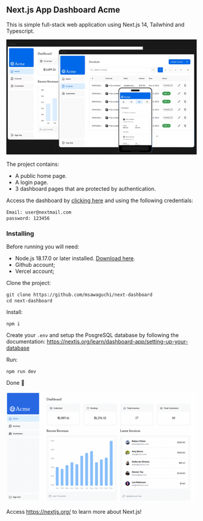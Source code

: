 ## Next.js App Dashboard Acme

This is simple full-stack web application using Next.js 14, Tailwhind and Typescript.

<p align="center">
  <img src="public/readme/dashboard.png">
</p>

The project contains:

- A public home page.
- A login page.
- 3 dashboard pages that are protected by authentication.


Access the dashboard by [clicking here](https://next-dashboard-three-pink.vercel.app/login) and using the following credentials:

```text
Email: user@nextmail.com
password: 123456
```

### Installing

Before running you will need:

- Node.js 18.17.0 or later installed. [Download here](https://nodejs.org/en).
- Github account;
- Vercel account;

Clone the project:

```
git clone https://github.com/msawaguchi/next-dashboard
cd next-dashboard
```

Install:

```
npm i
```

Create your ``.env`` and setup the PosgreSQL database by following the documentation: https://nextjs.org/learn/dashboard-app/setting-up-your-database

Run:

```
npm run dev
```

Done :rocket:

<p align="center">
  <img src="public/readme/home.png">
</p>

Access https://nextjs.org/ to learn more about Next.js! 